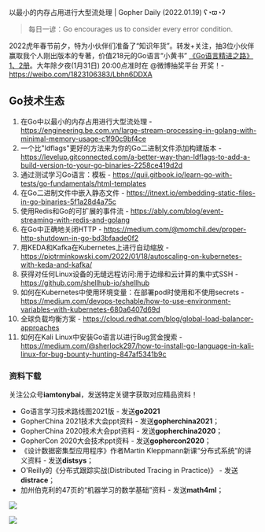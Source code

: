 以最小的内存占用进行大型流处理 | Gopher Daily (2022.01.19) ʕ◔ϖ◔ʔ

>每日一谚：Go encourages us to consider every error condition.

2022虎年春节前夕，特为小伙伴们准备了“知识年货”。转发+关注，抽3位小伙伴赢取我个人刚出版本的专著，价值218元的Go语言“小黄书” [《Go语言精进之路》1、2册](https://mp.weixin.qq.com/s/h-lsWUbKRPnzFLINub5uYw)。大年除夕夜(1月31日) 20:00点准时在 @微博抽奖平台 开奖！- https://weibo.com/1823106383/Lbhn6DDXA

## Go技术生态

1. 在Go中以最小的内存占用进行大型流处理 - https://engineering.be.com.vn/large-stream-processing-in-golang-with-minimal-memory-usage-c1f90c9bf4ce
2. 一个比"ldflags"更好的方法来为你的Go二进制文件添加构建版本 - https://levelup.gitconnected.com/a-better-way-than-ldflags-to-add-a-build-version-to-your-go-binaries-2258ce419d2d
3. 通过测试学习Go语言：模板 - https://quii.gitbook.io/learn-go-with-tests/go-fundamentals/html-templates
4. 在Go二进制文件中嵌入静态文件 - https://itnext.io/embedding-static-files-in-go-binaries-5f1a28d4a75c
5. 使用Redis和Go的可扩展的事件流 - https://ably.com/blog/event-streaming-with-redis-and-golang
6. 在Go中正确地关闭HTTP - https://medium.com/@momchil.dev/proper-http-shutdown-in-go-bd3bfaade0f2
7. 用KEDA和Kafka在Kubernetes上进行自动缩放 - https://piotrminkowski.com/2022/01/18/autoscaling-on-kubernetes-with-keda-and-kafka/
8. 获得对任何Linux设备的无缝远程访问:用于边缘和云计算的集中式SSH - https://github.com/shellhub-io/shellhub
9. 如何在Kubernetes中使用环境变量：在部署pod时使用和不使用secrets - https://medium.com/devops-techable/how-to-use-environment-variables-with-kubernetes-680a6407d69d
10. 全球负载均衡方案 - https://cloud.redhat.com/blog/global-load-balancer-approaches
11. 如何在Kali Linux中安装Go语言以进行Bug赏金搜索 - https://medium.com/@sherlock297/how-to-install-go-language-in-kali-linux-for-bug-bounty-hunting-847af5341b9c

### 资料下载

关注公众号**iamtonybai**，发送特定关键字获取对应精品资料！

* Go语言学习技术路线图2021版 - 发送**go2021**
* GopherChina 2021技术大会ppt资料 - 发送**gopherchina2021**；
* GopherChina 2020技术大会ppt资料 - 发送**gopherchina2020**；
* GopherCon 2020大会技术ppt资料 - 发送**gophercon2020**；
* 《设计数据密集型应用程序》作者Martin Kleppmann新课“分布式系统”的讲义资料 - 发送**distsys**；
* O'Reilly的《分布式跟踪实战(Distributed Tracing in Practice)》 - 发送**distrace**；
* 加州伯克利的47页的“机器学习的数学基础”资料 - 发送**math4ml**；

![](https://mmbiz.qpic.cn/mmbiz_png/cH6WzfQ94mb54jsFJZ3Knmz8obUsf3PBShthmdSw5E01TcYmUReGkj0BWpxHak1HlnlzHvLmKax53YSGr7aNlA/0?wx_fmt=png)

![](https://mmbiz.qpic.cn/mmbiz_png/cH6WzfQ94mb54jsFJZ3Knmz8obUsf3PBrSoqeMvoWCticN2cpU64fJ0FYQdXJhP7ia7WRh8628uOAsQYeE2NibRRw/0?wx_fmt=png)


